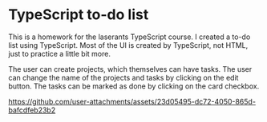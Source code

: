 # TypeScript to-do list
This is a homework for the laserants TypeScript course.
I created a to-do list using TypeScript. Most of the UI is created by TypeScript, not HTML, just to practice a little bit more.

The user can create projects, which themselves can have tasks. The user can change the name of the projects and tasks by clicking on the edit button. The tasks can be marked as done by clicking on the card checkbox.




https://github.com/user-attachments/assets/23d05495-dc72-4050-865d-bafcdfeb23b2

